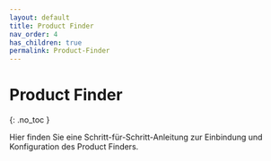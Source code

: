 ```yaml
---
layout: default
title: Product Finder
nav_order: 4
has_children: true
permalink: Product-Finder
---
```


# Product Finder
{: .no_toc }

Hier finden Sie eine Schritt-für-Schritt-Anleitung zur Einbindung und Konfiguration des Product Finders.